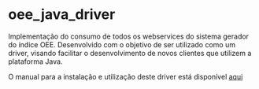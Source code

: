 # oee_java_driver
Implementação do consumo de todos os webservices do sistema gerador do índice OEE. 
Desenvolvido com o objetivo de ser utilizado como um driver, visando facilitar o desenvolvimento de novos clientes que utilizem a plataforma Java.

O manual para a instalação e utilização deste driver está disponível [aqui](https://github.com/emanuelcruzrodrigues/oee_java_driver/blob/master/manual.pdf)
